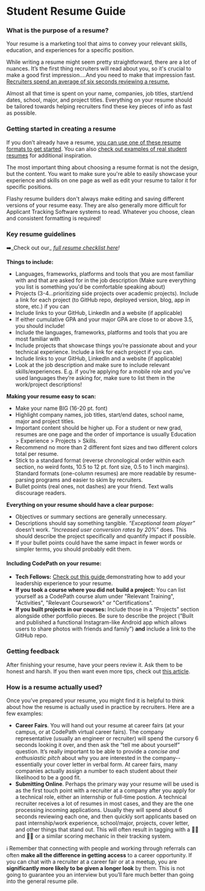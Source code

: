 # Student Resume Guide

### What is the purpose of a resume? <a id="Overview"></a>

Your resume is a marketing tool that aims to convey your relevant skills, education, and experiences for a specific position. 

While writing a resume might seem pretty straightforward, there are a lot of nuances. It’s the first thing recruiters will read about you, so it's crucial to make a good first impression.…And you need to make that impression fast. [Recruiters spend an average of six seconds reviewing a resume.](https://cdn.theladders.net/static/images/basicSite/pdfs/TheLadders-EyeTracking-StudyC2.pdf) 

Almost all that time is spent on your name, companies, job titles, start/end dates, school, major, and project titles. Everything on your resume should be tailored towards helping recruiters find these key pieces of info as fast as possible.

### Getting started in creating a resume <a id="Key-Resume-Guidelines"></a>

If you don’t already have a resume, [you can use one of these resume formats to get started](https://docs.google.com/document/d/1TDGkSD5l--GjKu56jw6frHmjr075QHbr_wfma_gmv8s/edit#heading=h.a6zf6udxi9hp). You can also [check out examples of real student resumes](https://drive.google.com/drive/folders/1pBf49-RzMFOPoBsc-t-S6PvHNRuT6CG5) for additional inspiration.

The most important thing about choosing a resume format is not the design, but the content. You want to make sure you're able to easily showcase your experience and skills on one page as well as edit your resume to tailor it for specific positions. 

Flashy resume builders don't always make editing and saving different versions of your resume easy. They are also generally more difficult for Applicant Tracking Software systems to read. Whatever you choose, clean and consistent formatting is required!

### Key resume guidelines <a id="Key-Resume-Guidelines"></a>

➡️_Check out our_ [_full resume checklist here_](https://docs.google.com/document/d/1TDGkSD5l--GjKu56jw6frHmjr075QHbr_wfma_gmv8s/edit#heading=h.a6zf6udxi9hp)_!_

**Things to include:**

* Languages, frameworks, platforms and tools that you are most familiar with and that are asked for in the job description \(Make sure everything you list is something you'd be comfortable speaking about\)
* Projects \(3-4...prioritizing side projects over academic projects\). Include a link for each project \(to GitHub repo, deployed version, blog, app in store, etc.\) if you can
* Include links to your GitHub, LinkedIn and a website \(if applicable\)
* If either cumulative GPA and your major GPA are close to or above 3.5, you should include!
* Include the languages, frameworks, platforms and tools that you are most familiar with
* Include projects that showcase things you’re passionate about and your technical experience. Include a link for each project if you can.
* Include links to your GitHub, LinkedIn and a website \(if applicable\)
* Look at the job description and make sure to include relevant skills/experiences. E.g. if you’re applying for a mobile role and you’ve used languages they’re asking for, make sure to list them in the work/project descriptions!

**Making your resume easy to scan:**

* Make your name BIG \(16-20 pt. font\)
* Highlight company names, job titles, start/end dates, school name, major and project titles.
* Important content should be higher up. For a student or new grad, resumes are one page and the order of importance is usually Education &gt; Experience &gt; Projects &gt; Skills.
* Recommend no more than 2 different font sizes and two different colors total per resume. 
* Stick to a standard format \(reverse chronological order within each section, no weird fonts, 10.5 to 12 pt. font size, 0.5 to 1 inch margins\). Standard formats \(one-column resumes\) are more readable by resume-parsing programs and easier to skim by recruiters.
* Bullet points \(real ones, not dashes\) are your friend. Text walls discourage readers.

**Everything on your resume should have a clear purpose:**

* Objectives or summary sections are generally unnecessary.
* Descriptions should say something tangible. _“Exceptional team player”_ doesn’t work. _“Increased user conversion rates by 20%”_ does. This should describe the project specifically and quantify impact if possible.
* If your bullet points could have the same impact in fewer words or simpler terms, you should probably edit them.

#### Including CodePath on your resume:

* **Tech Fellows:** [Check out this guide ](https://docs.google.com/document/d/1xpwOZGWf-QJf7gtSWWqb72HhUxEAsNdrYTdv_W9mwf8/edit?usp=sharing)demonstrating how to add your leadership experience to your resume.
* **If you took a course where you did not build a project:** You can list yourself as a CodePath course alum under "Relevant Training", "Activities", "Relevant Coursework" or "Certifications".
* **If you built projects in our courses:** Include those in a “Projects” section alongside other portfolio pieces. Be sure to describe the project \(“Built and published a functional Instagram-like Android app which allows users to share photos with friends and family”\) **and** include a link to the GitHub repo.

### Getting feedback <a id="Attribution"></a>

After finishing your resume, have your peers review it. Ask them to be honest and harsh. If you then want even more tips, check out [this article](https://www.freecodecamp.org/news/writing-a-killer-software-engineering-resume-b11c91ef699d/).

### How is a resume actually used? <a id="How-is-a-resume-actually-used"></a>

Once you’ve prepared your resume, you might find it is helpful to think about how the resume is actually used in practice by recruiters. Here are a few examples:

* **Career Fairs**. You will hand out your resume at career fairs \(at your campus, or at CodePath virtual career fairs\). The company representative \(usually an engineer or recruiter\) will spend the cursory 6 seconds looking it over, and then ask the “tell me about yourself” question. It’s really important to be able to provide a _concise and enthusiastic pitch_ about why you are interested in the company-- essentially your cover letter in verbal form. At career fairs, many companies actually assign a number to each student about their likelihood to be a good fit.
* **Submitting Online**. Perhaps the primary way your resume will be used is as the first touch point with a recruiter at a company after you apply for a technical role, either an internship or full-time postion. A technical recruiter receives a lot of resumes in most cases, and they are the one processing incoming applications. Usually they will spend about 6 seconds reviewing each one, and then quickly sort applicants based on past internship/work experience, school/major, projects, cover letter, and other things that stand out. This will often result in tagging with a 👍🏽 and 👎🏽 or a similar scoring mechanic in their tracking system.

ℹ️ Remember that connecting with people and working through referrals can often **make all the difference in getting access** to a career opportunity. If you can chat with a recruiter at a career fair or at a meetup, you are **significantly more likely to be given a longer look** by them. This is not going to guarantee you an interview but you’ll fare much better than going into the general resume pile.



